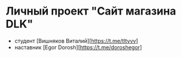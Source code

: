 # Личный проект "Сайт магазина DLK"

- студент [Вишняков Виталий][https://t.me/tltvvv]
- наставник [Egor Dorosh][https://t.me/doroshegor]
